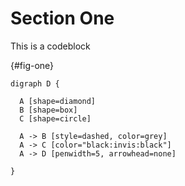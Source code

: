 # Section One

This is a codeblock

{#fig-one}
~~~ exec:cat
digraph D {

  A [shape=diamond]
  B [shape=box]
  C [shape=circle]

  A -> B [style=dashed, color=grey]
  A -> C [color="black:invis:black"]
  A -> D [penwidth=5, arrowhead=none]

}
~~~
